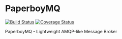 # PaperboyMQ

[![Build Status](https://travis-ci.org/canni/paperboymq.svg?branch=master)](https://travis-ci.org/canni/paperboymq)
[![Coverage Status](https://coveralls.io/repos/canni/paperboymq/badge.svg?branch=master)](https://coveralls.io/r/canni/paperboymq?branch=master)

PaperboyMQ - Lightweight AMQP-like Message Broker
